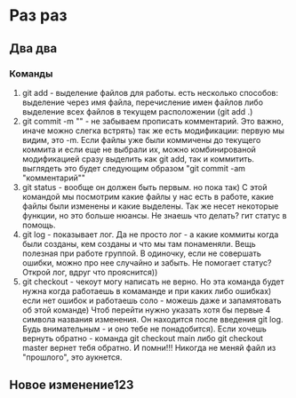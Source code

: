 # Раз раз
## Два два
### Команды
1. git add - выделение файлов для работы. есть несколько способов: выделение через имя файла, перечисление имен файлов либо выделение всех файлов в текущем расположении (git add .)
2. git commit -m "" - не забываем прописать комментарий. Это важно, иначе можно слегка встрять) так же есть модификации: первую мы видим, это -m. Если файлы уже были коммичены до текущего коммита и если еще не выбрали их, можно комбинированой модификацией сразу выделить как git add, так и коммитить. выглядеть это будет следующим образом "git commit -am "комментарий""
3. git status - вообще он должен быть первым. но пока так) С этой командой мы посмотрим какие файлы у нас есть в работе, какие файлы были изменены и какие выделены. Так же несет некоторые функции, но это больше нюансы. Не знаешь что делать? гит статус в помощь.
4. git log - показывает лог. Да не просто лог - а какие коммиты когда были созданы, кем созданы и что мы там понаменяли. Вещь полезная при работе группой. В одиночку, если не совершать ошибки, можно про нее случайно и забыть. Не помогает статус? Открой лог, вдруг что прояснится))
5. git checkout - чекоут могу написать не верно. Но эта команда будет нужна когда работаешь в комаманде и при каких либо ошибках) если нет ошибок и работаешь соло - можешь даже и запамятовать об этой команде) Чтоб перейти нужно указать хотя бы первые 4 символа названия изменения. Он находится после введения git log. Будь внимательным - и оно тебе не понадобится). Если хочешь вернуть обратно - команда git checkout main либо git checkout master вернет тебя обратно. И помни!!! Никогда не меняй файл из "прошлого", это аукнется.

## Новое изменение123